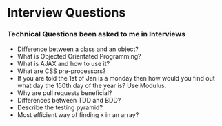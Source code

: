 # Interview Questions

### Technical Questions been asked to me in Interviews

* Difference between a class and an object? 
* What is Objected Orientated Programming?
* What is AJAX and how to use it?
* What are CSS pre-processors? 
* If you are told the 1st of Jan is a monday then how would you find out what day the 150th day of the year is? Use Modulus.
* Why are pull requests beneficial?
* Differences between TDD and BDD?
* Describe the testing pyramid?
* Most efficient way of finding x in an array?
